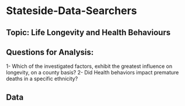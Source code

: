 # Stateside-Data-Searchers
## Topic: Life Longevity and Health Behaviours
## Questions for Analysis: 
1- Which of the investigated factors, exhibit the greatest influence on longevity, on a county basis?
2- Did Health behaviors impact premature deaths in a specific ethnicity?
## Data
